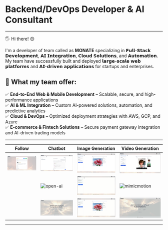 # Backend/DevOps Developer & AI Consultant

---

🖐 Hi there! 😊

I'm a developer of team called as **MONATE** specializing in 𝗙𝘂𝗹𝗹-𝗦𝘁𝗮𝗰𝗸 𝗗𝗲𝘃𝗲𝗹𝗼𝗽𝗺𝗲𝗻𝘁, 𝗔𝗜 𝗜𝗻𝘁𝗲𝗴𝗿𝗮𝘁𝗶𝗼𝗻, 𝗖𝗹𝗼𝘂𝗱 𝗦𝗼𝗹𝘂𝘁𝗶𝗼𝗻𝘀, and 𝗔𝘂𝘁𝗼𝗺𝗮𝘁𝗶𝗼𝗻. My team have successfully built and deployed 𝗹𝗮𝗿𝗴𝗲-𝘀𝗰𝗮𝗹𝗲 𝘄𝗲𝗯 𝗽𝗹𝗮𝘁𝗳𝗼𝗿𝗺𝘀 and 𝗔𝗜-𝗱𝗿𝗶𝘃𝗲𝗻 𝗮𝗽𝗽𝗹𝗶𝗰𝗮𝘁𝗶𝗼𝗻𝘀 for startups and enterprises.

## 🚀 What my team offer:</br>
✅ **End-to-End Web & Mobile Development** – Scalable, secure, and high-performance applications<br />
✅ **AI & ML Integration** – Custom AI-powered solutions, automation, and predictive analytics<br />
✅ **Cloud & DevOps** – Optimized deployment strategies with AWS, GCP, and Azure<br />
✅ **E-commerce & Fintech Solutions** – Secure payment gateway integration and AI-driven trading models<br />

---

| **Follow** | **Chatbot** | **Image Generation** | **Video Generation** |
|---|---|---|---|
|![followers](https://github.com/MONATE-TEAM/monate-demos/blob/main/followers.png)|![chatbot](https://github.com/MONATE-TEAM/monate-demos/blob/main/chatbot/chatbot.png)|![sdxl](https://github.com/MONATE-TEAM/monate-demos/blob/main/gen%20ai/sdxl.png)|![liveportrait](https://github.com/MONATE-TEAM/monate-demos/blob/main/gen%20ai/liveportrait.png)|
|  |![open-ai](https://github.com/MONATE-TEAM/monate-demos/blob/main/chatbot/openai.gif)|![sdxl](https://github.com/MONATE-TEAM/monate-demos/blob/main/gen%20ai/sdxl.gif)|![mimicmotion](https://github.com/MONATE-TEAM/monate-demos/blob/main/gen%20ai/mimicmotion.gif)|
|  |![qwen](https://github.com/MONATE-TEAM/monate-demos/blob/main/chatbot/qwen.gif)|![vton](https://github.com/MONATE-TEAM/monate-demos/blob/main/gen%20ai/vton.gif)|![liveportrait](https://github.com/MONATE-TEAM/monate-demos/blob/main/gen%20ai/liveportrait.gif)|

---
